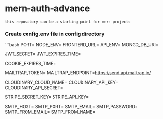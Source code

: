 # mern-auth-advance

`this repository can be a starting point for mern projects`

<h3>Create config.env file in config directory</h3>
```bash
PORT=
NODE_ENV=
FRONTEND_URL=
API_ENV=
MONGO_DB_URI=

JWT_SECRET=
JWT_EXPIRES_TIME=

COOKIE_EXPIRES_TIME=

MAILTRAP_TOKEN=
MAILTRAP_ENDPOINT=https://send.api.mailtrap.io/

CLOUDINARY_CLOUD_NAME=
CLOUDINARY_API_KEY=
CLOUDINARY_API_SECRET=

STRIPE_SECRET_KEY=
STRIPE_API_KEY=

SMTP_HOST=
SMTP_PORT=
SMTP_EMAIL=
SMTP_PASSWORD=
SMTP_FROM_EMAIL=
SMTP_FROM_NAME=
```